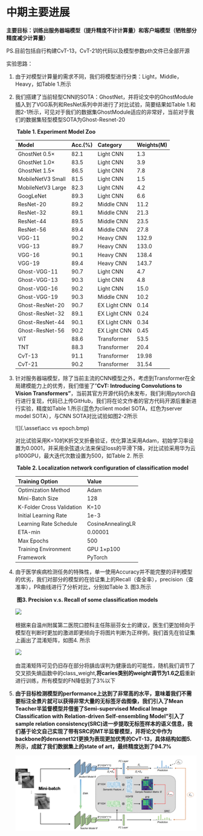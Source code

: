 # 中期主要进展
**主要目标：训练出服务器端模型（提升精度不计计算量）和客户端模型（牺牲部分精度减少计算量）**

PS.目前包括自行构建CvT-13，CvT-21的代码以及模型参数pth文件已全部开源

实验思路：

1. 由于对模型计算量的需求不同，我们将模型进行分类：Light，Middle，Heavy，如Table 1.所示

2. 我们搭建了当前轻型CNN的SOTA：GhostNet，并将论文中的GhostModule插入到了VGG系列和ResNet系列中并进行了对比试验，简要结果如Table 1.和图2-1所示，可见对于我们的数据集GhostModule适应的非常好，当前对于我们的数据集轻型模型SOTA为Ghost-Resnet-20

   ​																		**Table 1. Experiment Model Zoo**

   | Model              | Acc.(%) | Category     | Weights(M) |
   | ------------------ | ------- | ------------ | ---------- |
   | GhostNet 0.5×      | 82.1    | Light CNN    | 1.3        |
   | GhostNet 1.0×      | 83.5    | Light CNN    | 3.9        |
   | GhostNet 1.5×      | 86.5    | Light CNN    | 7.8        |
   | MobileNetV3  Small | 81.5    | Light CNN    | 1.5        |
   | MobileNetV3  Large | 82.3    | Light CNN    | 4.2        |
   | GoogLeNet          | 89.3    | Light CNN    | 6.6        |
   | ResNet-20          | 89.2    | Middle CNN   | 11.2       |
   | ResNet-32          | 89.1    | Middle CNN   | 21.3       |
   | ResNet-44          | 89.5    | Middle CNN   | 23.5       |
   | ResNet-56          | 89.4    | Middle CNN   | 27.8       |
   | VGG-11             | 90.2    | Heavy  CNN   | 132.9      |
   | VGG-13             | 89.7    | Heavy  CNN   | 133.0      |
   | VGG-16             | 90.1    | Heavy  CNN   | 138.4      |
   | VGG-19             | 89.4    | Heavy  CNN   | 143.7      |
   | Ghost-VGG-11       | 90.7    | Light CNN    | 4.7        |
   | Ghost-VGG-13       | 90.3    | Light CNN    | 4.8        |
   | Ghost-VGG-16       | 90.2    | Light CNN    | 15.0       |
   | Ghost-VGG-19       | 90.3    | Middle CNN   | 10.2       |
   | Ghost-ResNet-20    | 90.7    | EX Light CNN | 0.14       |
   | Ghost-ResNet-32    | 89.1    | EX Light CNN | 0.24       |
   | Ghost-ResNet-44    | 90.1    | EX Light CNN | 0.34       |
   | Ghost-ResNet-56    | 90.2    | EX Light CNN | 0.45       |
   | ViT                | 88.6    | Transformer  | 53.5       |
   | TNT                | 88.3    | Transformer  | 20.4       |
   | CvT-13             | 91.1    | Transformer  | 19.98      |
   | CvT-21             | 90.2    | Transformer  | 31.54      |

3. 针对服务器端模型，除了当前主流的CNN模型之外，考虑到Transformer在全局建模能力上的优秀，我们借鉴了”**CvT:    Introducing Convolutions to Vision Transformers”**，当前其官方开源代码仍未发布，我们利用pytorch自行进行复现，代码已上传GitHub，我们将在论文作者的官方代码开源后重新进行实验，精度如Table 1.所示(蓝色为client model SOTA，红色为server model SOTA），与CNN SOTA对比试验如图2-2所示

   ![](.\asset\acc vs epoch.bmp)

   对比试验采用K=10的K折交叉折叠验证，优化算法采用Adam，初始学习率设置为0.0001，并采用余弦退火法来保证loss的平滑下降，对比试验采用华为云p100GPU，最大迭代次数设置为500，如Table 2. 所示

   ​                                             **Table 2. Localization network configuration of classification model** 

   | Training Option           | Value             |
   | ------------------------- | ----------------- |
   | Optimization Method       | Adam              |
   | Mini-Batch Size           | 128               |
   | K-Folder Cross Validation | K=10              |
   | Initial Learning Rate     | 1e-3              |
   | Learning Rate Schedule    | CosineAnnealingLR |
   | ETA-min                   | 0.00001           |
   | Max Epochs                | 500               |
   | Training Environment      | GPU 1×p100        |
   | Framework                 | PyTorch           |

4. 由于医学疾病检测任务的特殊性，单一使用Accuracy并不能完整的评判模型的优劣，我们对部分的模型的在验证集上的Recall（查全率），precision（查准率），PR曲线进行了分析对比，分别如Table 3. 图3.所示

   ​															**图3. Precision v.s. Recall of some classification models**

   ![](.\asset\PR.bmp)

   根据来自温州附属第二医院口腔科主任陈丽芬女士的建议，医生们更加倾向于模型在判断时更加的激进即更倾向于将图片判断为正样例，我们首先在验证集上画出了混淆矩阵，如图4. 所示

   ![](.\asset\confusion_matrix.bmp)

   由混淆矩阵可见仍旧存在部分将龋齿误判为健康齿的可能性，随机我们调节了交叉损失熵函数中的class_weight,**将caries类别的weight调节为1.6之后**重新进行训练，所有模型的FN降低到了3%以下

5. **由于目标检测模型的performance上达到了非常高的水平，意味着我们不需要标注全景片就可以获得非常大量的无标签牙齿图像，我们引入了Mean Teacher半监督模型并借鉴了Semi-supervised Medical Image Classification with Relation-driven Self-ensembling Model”引入了sample relation consistency(SRC)进一步提取无标签样本的语义信息，我们基于论文自己实现了带有SRC的MT半监督模型，并将论文中作为backbone的densenet121更换为表现更加优秀的CvT-13，具体结构如图5.所示，成就了我们数据集上的state of art，最终精度达到了94.7%**

   ![](.\asset\ss-lrc-CvT.png)

